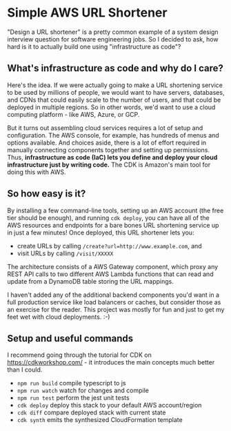 # Simple AWS URL Shortener

"Design a URL shortener" is a pretty common example of a system design
interview question for software engineering jobs. So I decided to ask, how hard
is it to actually build one using "infrastructure as code"?

## What's infrastructure as code and why do I care?

Here's the idea. If we were actually going to make a URL shortening service
to be used by millions of people, we would want to have servers, databases,
and CDNs that could easily scale to the number of users, and that could be
deployed in multiple regions. So in other words, we'd want to use a cloud
computing platform - like AWS, Azure, or GCP.

But it turns out assembling cloud services requires a lot of setup and
configuration. The AWS console, for example, has hundreds of menus and options
available. And choices aside, there is a lot of effort required in
manually connecting components together and setting up permissions. Thus,
**infrastructure as code (IaC) lets you define and deploy your cloud
infrastructure just by writing code.** The CDK is Amazon's main tool for doing
this with AWS.

## So how easy is it?

By installing a few command-line tools, setting up an AWS account (the free
tier should be enough), and running `cdk deploy`, you can have all of the AWS
resources and endpoints for a bare bones URL shortening service up in just a few
minutes! Once deployed, this URL shortener lets you:

* create URLs by calling `/create?url=http://www.example.com`, and
* visit URLs by calling `/visit/XXXXX`

The architecture consists of a AWS Gateway component, which proxy any REST API
calls to two different AWS Lambda functions that can read and update from a
DynamoDB table storing the URL mappings.

I haven't added any of the additional backend components you'd want in a full
production service like load balancers or caches, but consider those as an
exercise for the reader. This project was mostly for fun and just to get my feet
wet with cloud deployments. :-)

## Setup and useful commands

I recommend going through the tutorial for CDK on <https://cdkworkshop.com/> -
it introduces the main concepts much better than I could.

* `npm run build`   compile typescript to js
* `npm run watch`   watch for changes and compile
* `npm run test`    perform the jest unit tests
* `cdk deploy`      deploy this stack to your default AWS account/region
* `cdk diff`        compare deployed stack with current state
* `cdk synth`       emits the synthesized CloudFormation template
